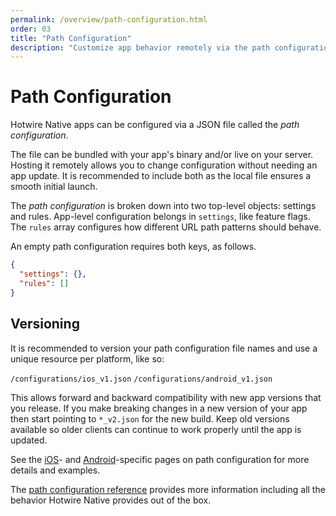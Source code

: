 ```yaml
---
permalink: /overview/path-configuration.html
order: 03
title: "Path Configuration"
description: "Customize app behavior remotely via the path configuration."
---
```


# Path Configuration

Hotwire Native apps can be configured via a JSON file called the *path configuration*.

The file can be bundled with your app's binary and/or live on your server. Hosting it remotely allows you to change configuration without needing an app update. It is recommended to include both as the local file ensures a smooth initial launch.

The *path configuration* is broken down into two top-level objects: settings and rules. App-level configuration belongs in `settings`, like feature flags. The `rules` array configures how different URL path patterns should behave.

An empty path configuration requires both keys, as follows.

```json
{
  "settings": {},
  "rules": []
}
```

## Versioning

It is recommended to version your path configuration file names and use a unique resource per platform, like so:

`/configurations/ios_v1.json`
`/configurations/android_v1.json`

This allows forward and backward compatibility with new app versions that you release. If you make breaking changes in a new version of your app then start pointing to `*_v2.json` for the new build. Keep old versions available so older clients can continue to work properly until the app is updated.

See the [iOS](/ios/path-configuration)- and [Android](/android/path-configuration)-specific pages on path configuration for more details and examples.

The [path configuration reference](/reference/path-configuration) provides more information including all the behavior Hotwire Native provides out of the box.
